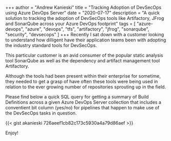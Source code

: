 +++
author = "Andrew Kanieski"
title = "Tracking Adoption of DevSecOps using Azure DevOps Server"
date = "2020-07-17"
description = "A quick solution to tracking the adoption of DevSecOps tools like Artifactory, JFrog and SonarQube across your Azure DevOps footprint"
tags = [
    "azure-devops",
    "azure",
    "devops",
    "tfs",
    "artifactory",
    "jfrog",
    "sonarqube",
    "security",
    "devsecops"
]
+++
Recently I sat down with a customer looking to understand how dilligent have their application teams been with adopting the industry standard tools for DevSecOps. 

This particular customer is an avid consumer of the popular static analysis tool SonarQube as well as the dependency and artifact management tool Artifactory.

Although the tools had been present within their enterprise for sometime, they needed to get a grasp of have often these tools were being used in relation to the ever growing number of repositories sprouting up in the field.

Please find below a quick SQL query for getting a summary of Build Definitions across a given Azure DevOps Server collection that includes a conventient bit column (yes/no) for pipelines that happen to make use of the DevSecOps tasks in question.

{{< gist akanieski 726aeef1cb82c173c5930a4a79d86aef >}}

Enjoy!
